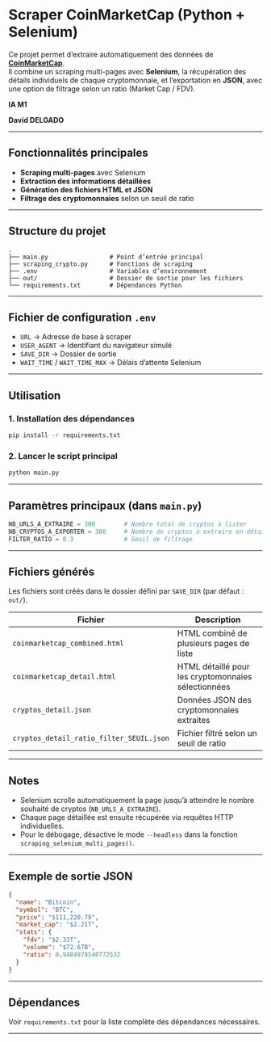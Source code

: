 # Scraper CoinMarketCap (Python + Selenium)

Ce projet permet d’extraire automatiquement des données de **[CoinMarketCap](https://coinmarketcap.com/)**.  
Il combine un scraping multi-pages avec **Selenium**, la récupération des détails individuels de chaque cryptomonnaie, et l’exportation en **JSON**, avec une option de filtrage selon un ratio (Market Cap / FDV).

**IA M1** 

**David DELGADO** 


---

## Fonctionnalités principales

- **Scraping multi-pages** avec Selenium 
- **Extraction des informations détaillées** 
- **Génération des fichiers HTML et JSON**
- **Filtrage des cryptomonnaies** selon un seuil de ratio 

---

## Structure du projet

```
.
├── main.py                 # Point d’entrée principal
├── scraping_crypto.py      # Fonctions de scraping 
├── .env                    # Variables d’environnement
├── out/                    # Dossier de sortie pour les fichiers
└── requirements.txt        # Dépendances Python
```

---

## Fichier de configuration `.env`

- `URL` → Adresse de base à scraper  
- `USER_AGENT` → Identifiant du navigateur simulé  
- `SAVE_DIR` → Dossier de sortie  
- `WAIT_TIME` / `WAIT_TIME_MAX` → Délais d’attente Selenium  

---

## Utilisation

### 1. Installation des dépendances
```bash
pip install -r requirements.txt
```

### 2. Lancer le script principal
```bash
python main.py
```

---

## Paramètres principaux (dans `main.py`)

```python
NB_URLS_A_EXTRAIRE = 300        # Nombre total de cryptos à lister
NB_CRYPTOS_A_EXPORTER = 300     # Nombre de cryptos à extraire en détail
FILTER_RATIO = 0.3              # Seuil de filtrage 
```

---

## Fichiers générés

Les fichiers sont créés dans le dossier défini par `SAVE_DIR` (par défaut : `out/`).

| Fichier                                  | Description |
|------------------------------------------|-------------|
| `coinmarketcap_combined.html`            | HTML combiné de plusieurs pages de liste |
| `coinmarketcap_detail.html`              | HTML détaillé pour les cryptomonnaies sélectionnées |
| `cryptos_detail.json`                    | Données JSON des cryptomonnaies extraites |
| `cryptos_detail_ratio_filter_SEUIL.json` | Fichier filtré selon un seuil de ratio |

---

## Notes 

- Selenium scrolle automatiquement la page jusqu’à atteindre le nombre souhaité de cryptos (`NB_URLS_A_EXTRAIRE`).  
- Chaque page détaillée est ensuite récupérée via requêtes HTTP individuelles.  
- Pour le débogage, désactive le mode `--headless` dans la fonction `scraping_selenium_multi_pages()`.

---

## Exemple de sortie JSON

```json
{
  "name": "Bitcoin",
  "symbol": "BTC",
  "price": "$111,220.79",
  "market_cap": "$2.21T",
  "stats": {
    "fdv": "$2.33T",
    "volume": "$72.67B",
    "ratio": 0.9484978540772532
  }
}
```

---

## Dépendances

Voir `requirements.txt` pour la liste complète des dépendances nécessaires.

---

